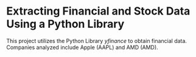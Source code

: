 # Extracting Financial and Stock Data Using a Python Library
This project utilizes the Python Library _yfinance_ to obtain financial data.<br />
Companies analyzed include Apple (AAPL) and AMD (AMD).
